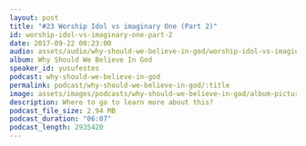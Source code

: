 ```yaml
---
layout: post
title: "#23 Worship Idol vs imaginary One (Part 2)"
id: worship-idol-vs-imaginary-one-part-2
date: 2017-09-22 00:23:00
audio: assets/audio/why-should-we-believe-in-god/worship-idol-vs-imaginary-one-part-2.mp3
album: Why Should We Believe In God
speaker_id: yusufestes
podcast: why-should-we-believe-in-god
permalink: podcast/why-should-we-believe-in-god/:title
image: assets/images/podcasts/why-should-we-believe-in-god/album-picture-small.jpg
description: Where to go to learn more about this?
podcast_file_size: 2.94 MB
podcast_duration: "06:07"
podcast_length: 2935420
---
```

